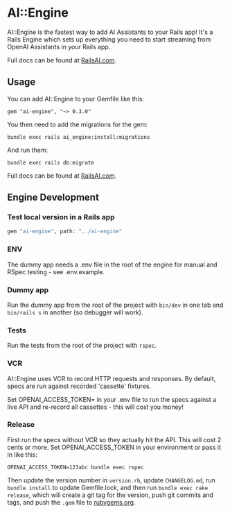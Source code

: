 # AI::Engine

AI::Engine is the fastest way to add AI Assistants to your Rails app! It's a Rails Engine which sets up everything you need to start streaming from OpenAI Assistants in your Rails app.

Full docs can be found at [RailsAI.com](https://railsai.com/docs/installation).

## Usage

You can add AI::Engine to your Gemfile like this:

```
gem "ai-engine", "~> 0.3.0"
```

You then need to add the migrations for the gem:

```
bundle exec rails ai_engine:install:migrations
```

And run them:

```
bundle exec rails db:migrate
```

Full docs can be found at [RailsAI.com](https://railsai.com/docs/installation).

## Engine Development

### Test local version in a Rails app

```bash
gem "ai-engine", path: "../ai-engine"
```

### ENV

The dummy app needs a .env file in the root of the engine for manual and RSpec testing - see .env.example.

### Dummy app

Run the dummy app from the root of the project with `bin/dev` in one tab and `bin/rails s` in another (so debugger will work).

### Tests

Run the tests from the root of the project with `rspec`.

### VCR

AI::Engine uses VCR to record HTTP requests and responses. By default, specs are run against recorded 'cassette' fixtures.

Set OPENAI_ACCESS_TOKEN= in your .env file to run the specs against a live API and re-record all cassettes - this will cost you money!

### Release

First run the specs without VCR so they actually hit the API. This will cost 2 cents or more. Set OPENAI_ACCESS_TOKEN in your environment or pass it in like this:

```
OPENAI_ACCESS_TOKEN=123abc bundle exec rspec
```

Then update the version number in `version.rb`, update `CHANGELOG.md`, run `bundle install` to update Gemfile.lock, and then run `bundle exec rake release`, which will create a git tag for the version, push git commits and tags, and push the `.gem` file to [rubygems.org](https://rubygems.org).
